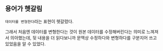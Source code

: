 ## 용어가 헷갈림
`데이터를 변형한다`라는 표현이 헷갈렸다. 

그래서 처음엔 데이터를 변형한다는 것이 원본 데이터를 수정해버린다는 의미로 느껴져서 의아했는데, 뒷 내용을 더 읽다보니까 문맥상 수정하다와 변형하다를 구분지어 쓰고 있었음을 알 수 있었다.
